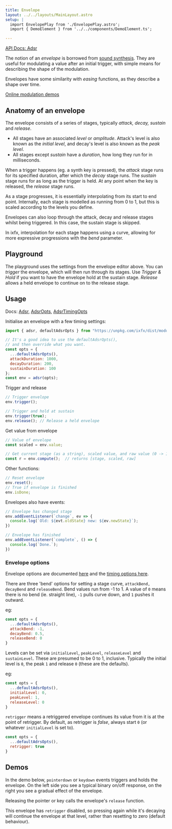 ```yaml
---
title: Envelope
layout: ../../layouts/MainLayout.astro
setup: |
  import EnvelopePlay from './EnvelopePlay.astro';
  import { DemoElement } from '../../components/DemoElement.ts';

---
```


[API Docs: Adsr](https://clinth.github.io/ixfx/interfaces/Modulation.Adsr.html)

The notion of an _envelope_ is borrowed from [sound synthesis](https://en.wikipedia.org/wiki/Envelope_(music)). They are useful for modulating a value after an initial trigger, with simple means for describing the shape of the modulation.

Envelopes have some similarity with _easing_ functions, as they describe a shape over time.

[Online modulation demos](https://clinth.github.io/ixfx-demos/modulation/)

## Anatomy of an envelope

The envelope consists of a series of stages, typically _attack, decay, sustain_ and _release_. 
* All stages have an associated _level_ or _amplitude_. Attack's level is also known as the _initial level_, and decay's level is also known as the _peak level_.
* All stages except _sustain_ have a _duration_, how long they run for in milliseconds.

When a trigger happens (eg. a synth key is pressed), the _attack_ stage runs for its specified duration, after which the _decay_ stage runs. The _sustain_ stage runs for as long as the trigger is held. At any point when the key is released, the _release_ stage runs.

As a stage progresses, it is essentially interpolating from its start to end point. Internally, each stage is modelled as running from 0 to 1, but this is scaled according to the levels you define. 

Envelopes can also loop through the attack, decay and release stages whilst being triggered. In this case, the sustain stage is skipped.

In ixfx, interpolation for each stage happens using a curve, allowing for more expressive progressions with the _bend_ parameter.

<envelope-editor id="envEditor" />

## Playground

The playground uses the settings from the envelope editor above. You can _trigger_ the envelope, which will then run through its stages. Use _Trigger & Hold_ if you want to have the envelope hold at the sustain stage. _Release_ allows a held envelope to continue on to the release stage. 

<EnvelopePlay />

## Usage

Docs: [Adsr](https://clinth.github.io/ixfx/interfaces/Modulation.Adsr.html), [AdsrOpts](https://clinth.github.io/ixfx/modules/Modulation.html#AdsrOpts), [AdsrTimingOpts](https://clinth.github.io/ixfx/modules/Modulation.html#AdsrTimingOpts)


Initialise an envelope with a few timing settings:

```js
import { adsr, defaultAdsrOpts } from "https://unpkg.com/ixfx/dist/modulation.js"

// It's a good idea to use the defaultAdsrOpts(),
// and then override what you want.
const opts = {
  ...defaultAdsrOpts(),
  attackDuration: 1000,
  decayDuration: 200,
  sustainDuration: 100
};
const env = adsr(opts);
```

Trigger and release

```js
// Trigger envelope
env.trigger();

// Trigger and hold at sustain
env.trigger(true); 
env.release(); // Release a held envelope
```

Get value from envelope

```js
// Value of envelope
const scaled = env.value;

// Get current stage (as a string), scaled value, and raw value (0 -> 1 progress within a stage)
const r = env.compute();  // returns [stage, scaled, raw]
```

Other functions:
```js
// Reset envelope
env.reset();
// True if envelope is finished
env.isDone;
```

Envelopes also have events:

```js
// Envelope has changed stage
env.addEventListener(`change`, ev => {
  console.log(`Old: ${evt.oldState} new: ${ev.newState}`);
})

// Envelope has finished
env.addEventListener(`complete`, () => {
  console.log(`Done.`);
})
```

### Envelope options

Envelope options are documented [here](https://clinth.github.io/ixfx/modules/Modulation.html#AdsrOpts) and the [timing options here](https://clinth.github.io/ixfx/modules/Modulation.html#AdsrTimingOpts).

There are three 'bend' options for setting a stage curve, `attackBend, decayBend` and `releaseBend`. Bend values run from -1 to 1. A value of `0` means there is no bend (ie. straight line), `-1` pulls curve down, and `1` pushes it outward. 

eg: 
```js
const opts = {
  ...defaultAdsrOpts(),
  attackBend: -1,
  decayBend: 0.5,
  releaseBend: 0
}
```

Levels can be set via `initialLevel`, `peakLevel`, `releaseLevel` and `sustainLevel`. These are presumed to be 0 to 1, inclusive. Typically the initial level is `0`, the peak `1` and release `0` (these are the defaults).

eg:
```js
const opts = {
  ...defaultAdsrOpts(),
  initialLevel: 0,
  peakLevel: 1,
  releaseLevel: 0
}
```

`retrigger` means a retriggered envelope continues its value from it is at the point of retrigger. By default, as retrigger is _false_, always start `0` (or whatever `initialLevel` is set to).

```js
const opts = {
  ...defaultAdrsOpts(),
  retrigger: true
}
```

## Demos

In the demo below, `pointerdown` or `keydown` events triggers and holds the envelope. On the left side you see a typical binary on/off response, on the right you see a gradual effect of the envelope.

Releasing the pointer or key calls the envelope's `release` function.

This envelope has `retrigger` disabled, so pressing again while it's decaying will continue the envelope at that level, rather than resetting to zero (default behaviour).

<demo-element title="Retrigger disabled" src="/modulation/env-decay/" />